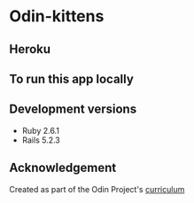 # Odin-kittens

## Heroku

## To run this app locally

## Development versions

* Ruby 2.6.1
* Rails 5.2.3

## Acknowledgement

Created as part of the Odin Project's [curriculum](https://www.theodinproject.com/courses/ruby-on-rails/lessons/apis?ref=lnav#project-1-building-a-simple-kittens-api)